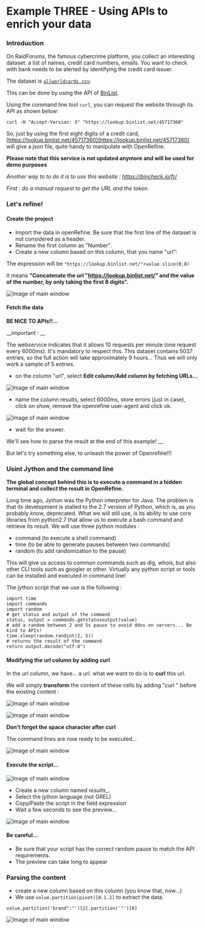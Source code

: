 # Example THREE - Using APIs to enrich your data

### Introduction

On RaidForums, the famous cybercrime platform, you collect an interesting dataset: a list of names, credit card numbers, emails.
You want to check with bank needs to be alerted by identifying the credit card issuer.

The dataset is [```allworldcards.csv```](../dataset/allworldcards.csv).

This can be done by using the API of [BinList](https://binlist.net/).

Using the command line tool `curl`, you can request the website through its API as shown below: 

```curl -H "Accept-Version: 3" "https://lookup.binlist.net/45717360"```

So, just by using the first eight digits of a credit card, [https://lookup.binlist.net/45717360](https://lookup.binlist.net/45717360) will give a json file, quite handy to manipulate with OpenRefine.

__Please note that this service is not updated anymore and will be used for demo purposes__

_Another way to to do it is to use this website : https://bincheck.io/fr/_

_First : do a manual request to get the URL and the token._



### Let's refine!

#### Create the project


- Import the data in openRefine. Be sure that the first line of the dataset is not considered as a header.
- Rename the first column as "Number".
- Create a new column based on this column, that you name "url": 

The expression will be ```"https://lookup.binlist.net/"+value.slice(0,8)```

It means __"Concatenate the url "https://lookup.binlist.net/" and the value of the number, by only taking the first 8 digits".__

![Image of main window](images/3-1.png)


#### Fetch the data

__BE NICE TO APIs!!...__

__important : __

The webservice indicates that it allows 10 requests per minute (one request every 6000ms). It's mandatory to respect this.
This dataset contains 5037 entries, so the full action will take approximately 9 hours...
Thus we will only work a sample of 5 entries.

- on the column "url", select __Edit column/Add column by fetching URLs...__

![Image of main window](images/3-2.png)

- name the column results, select 6000ms, store errors (just in case), click on show, remove the openrefine user-agent and click ok.

![Image of main window](images/3-3.png)

- wait for the answer.

We'll see how to parse the result at the end of this example!
__

But let's try something else, to unleash the power of Openrefine!!!

### Usint Jython and the command line

__The global concept behind this is to execute a command in a hidden terminal and collect the result in OpenRefine.__

Long time ago, Jython was the Python interpreter for Java. The problem is that its development is stalled to the 2.7 version of Python, which is, as you probably know, deprecated. What we will still use, is its ability to use core libraries from python2.7 that allow us to execute a bash command and retrieve its result. We will use three python modules : 
 - command (to execute a shell command)
 - time (to be able to generate pauses between two commands)
 - random (to add randomization to the pause)

This will give us access to common commands such as dig, whois, but also other CLI tools such as googler or other.
Virtually any python script or tools can be installed and executed in command line!

The jython script that we use is the following : 

```
import time
import commands
import random
# get status and output of the command
status, output = commands.getstatusoutput(value)
# add a random between 2 and 5s pause to avoid ddos on servers... Be kind to APIs!
time.sleep(random.randint(2, 5))
# returns the result of the command
return output.decode("utf-8")
```
#### Modifying the url column by adding curl

In the url column, we have... a url. what we want to do is to __curl__ this url.

We will simply __transform__ the content of these cells by adding "curl " before the existing content : 

![Image of main window](images/3-5.png)

![Image of main window](images/3-6.png)

__Don't forget the space character after curl__

The command lines are now ready to be executed...

![Image of main window](images/3-7.png)


#### Execute the script...

![Image of main window](images/3-8.png)

- Create a new column named _results__.
- Select the jython language (not GREL)
- Copy/Paste the script in the field expression
- Wait a few seconds to see the preview...

![Image of main window](images/3-9.png)


#### Be careful...

- Be sure that your script has the correct random pause to match the API requirements.
- The preview can take long to appear

### Parsing the content


- create a new column based on this column (you know that, now...)
- We use ```value.partition(pivot)[0.1.2]``` to extract the data.

```value.partition('brand":"')[2].partition('"')[0]```

![Image of main window](images/3-10.png)

